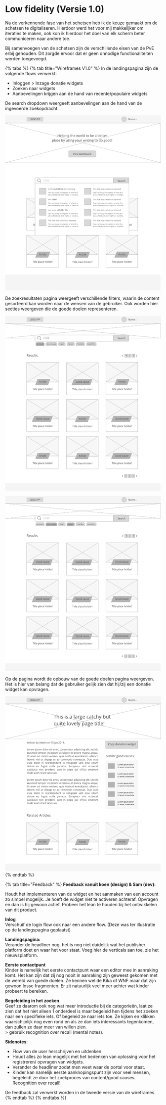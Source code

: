 # Low fidelity \(Versie 1.0\)

Na de verkennende fase van het schetsen heb ik de keuze gemaakt om de schetsen te digitaliseren. Hierdoor werd het voor mij makkelijker om iteraties te maken, ook kon ik hierdoor het doel van elk scherm beter communiceren naar andere toe.

Bij samenvoegen van de schetsen zijn de verschillende eisen van de PvE erbij gehouden. Dit zorgde ervoor dat er geen onnodige functionaliteiten werden toegevoegd. 

{% tabs %}
{% tab title="Wireframes V1.0" %}
In de landingspagina zijn de volgende flows verwerkt:  
- Inloggen &gt; Inzage donatie widgets  
- Zoeken naar widgets  
- Aanbevelingen krijgen aan de hand van recente/populaire widgets  
  
De search dropdown weergeeft aanbevelingen aan de hand van de ingevoerde zoekopdracht. 

![Landings + zoekveld](../../.gitbook/assets/5-landings-logged-in-copy.png)

De zoekresultaten pagina weergeeft verschillende filters, waarin de content gesorteerd kan worden naar de wensen van de gebruiker. Ook worden hier secties weergeven die de goede doelen representeren.

![Zoekresultaten](../../.gitbook/assets/6-search.png)

![Zoekresultaten + ingeschakelde filters](../../.gitbook/assets/7-search-filter-active-1.png)

Op de pagina wordt de opbouw van de goede doelen pagina weergeven. Het is hier van belang dat de gebruiker gelijk zien dat hij/zij een donatie widget kan opvragen. 

![Opbouw goede doelen pagina](../../.gitbook/assets/9-content-page.png)
{% endtab %}

{% tab title="Feedback" %}
**Feedback vanuit koen \(design\) & Sam \(dev\):**

Houdt het implementeren van de widget en het aanmaken van een account zo simpel mogelijk. Je hoeft de widget niet te activeren achteraf. Opvragen en dan is hij gewoon actief. Probeer het lean te houden bij het ontwikkelen van dit product.

**Inlog**  
Verschuif de login flow ook naar een andere flow. \(Deze was ter illustratie op de landingspagina geplaatst\) 

**Landingspagina:**  
Verander de headliner nog, het is nog niet duidelijk wat het publisher platform doet en waar het voor staat. Voeg hier de verticals aan toe, zie het nieuwsplatform.

**Eerste contactpunt**  
Kinder is namelijk het eerste contactpunt waar een editor mee in aanraking komt. Het kan zijn dat zij nog nooit in aanraking zijn geweest gekomen met de wereld van goede doelen. Ze kennen wel de Kika of WNF maar dat zijn gewoon losse fragmenten. Er zit natuurlijk veel meer achter wat kinder probeert te bereiken.

**Begeleiding in het zoeken**  
Geef ze daarom ook nog wat meer introductie bij de categorieën, laat ze zien dat het niet alleen 1 onderdeel is maar begeleid hen tijdens het zoeken naar een specifieke iets. Of begeleid ze naar iets toe. Ze kijken en klikken waarschijnlijk nog even rond en als ze dan iets interessants tegenkomen, dan zullen ze daar meer van willen zien.  
&gt; gebruik recognition over recall \(mental notes\).

**Sidenotes**:

* Flow van de user herschrijven en uitdenken.
* Houdt alles zo lean mogelijk met het bedenken van oplossing voor het registreren/ opvragen van widgets.
* Verander de headliner zodat men weet waar de portal voor staat.
* Kinder kan namelijk eerste aanknopingspunt zijn voor veel mensen, begeleidt ze door het zoekproces van content/good causes. Recognition over recall!

  
De feedback zal verwerkt worden in de tweede versie van de wireframes.
{% endtab %}
{% endtabs %}

